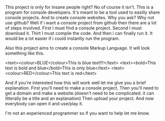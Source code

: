 This project is only for insane people right?
No of course it isn't. This is a program for console developers.
It's meant to be a tool used to easilly share console projects. 
And to create console websites. Why you ask? Why not use github?
Well if i want a console project from github then there are a lot of steps involved.
First I must find a console project.
Second I must download it.
Thirt I must compile the code.
And then i can finally run it.
It would be a lot easier if i could instantly run the program.

Also this project aims to create a console Markup Language.
It will look something like this.

\<text>\<colour>BLUE\</colour>This is blue text!!!\</text>
\<text>\<bold>This text is bold and blue\</bold>This is only blue\</text>
\<text>\<colour>RED\</colour>This text is red\</text>

And if you're interested how this will work well let me give you a brief explanation.
First you'll need to make a console project.
Then you'll need to get a domain and make a website.(doesn't need to be complicated. it can litterally be a title and an explanation)
Then upload your project.
And now everybody can open it and use/play it.

I'm not an experienced programmer so if you want to help let me know.
